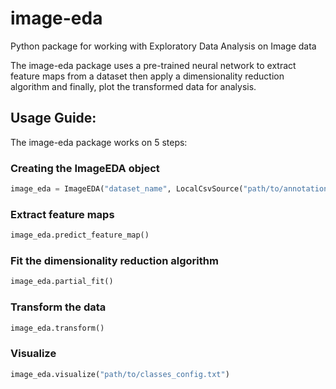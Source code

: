 # image-eda
Python package for working with Exploratory Data Analysis on Image data

The image-eda package uses a pre-trained neural network to extract feature maps from a dataset then apply a dimensionality reduction algorithm and finally, plot the transformed data for analysis.

## Usage Guide:

The image-eda package works on 5 steps:

### Creating the ImageEDA object

```python
image_eda = ImageEDA("dataset_name", LocalCsvSource("path/to/annotations.csv", "path/to/images"))
```

### Extract feature maps

```python
image_eda.predict_feature_map()
```

### Fit the dimensionality reduction algorithm

```python
image_eda.partial_fit()
```

### Transform the data


```python
image_eda.transform()
```

### Visualize 

```python
image_eda.visualize("path/to/classes_config.txt")
```
